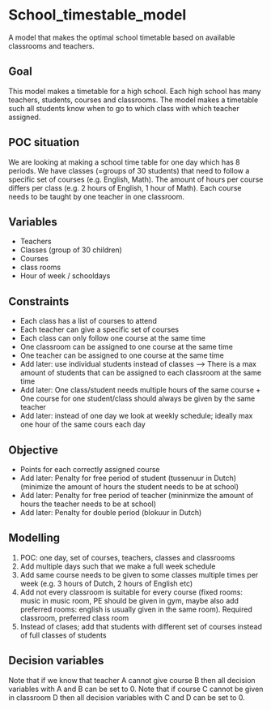 # School_timestable_model
A model that makes the optimal school timetable based on available classrooms and teachers.


## Goal

This model makes a timetable for a high school. Each high school has many teachers, students, courses and classrooms. The model makes a timetable such
all students know when to go to which class with which teacher assigned.

## POC situation
We are looking at making a school time table for one day which has 8 periods. We have classes (=groups of 30 students) that need to follow a specific set of courses (e.g. English, Math). The amount of hours per course differs per class (e.g. 2 hours of English, 1 hour of Math). Each course needs to be taught by one teacher in one classroom.

## Variables

* Teachers
* Classes (group of 30 children)
* Courses
* class rooms
* Hour of week / schooldays

## Constraints

* Each class has a list of courses to attend
* Each teacher can give a specific set of courses
* Each class can only follow one course at the same time
* One classroom can be assigned to one course at the same time
* One teacher can be assigned to one course at the same time
* Add later: use individual students instead of classes --> There is a max amount of students that can be assigned to each classroom at the same time
* Add later: One class/student needs multiple hours of the same course + One course for one student/class should always be given by the same teacher
* Add later: instead of one day we look at weekly schedule; ideally max one hour of the same cours each day

## Objective
* Points for each correctly assigned course
* Add later: Penalty for free period of student (tussenuur in Dutch) (minimize the amount of hours the student needs to be at school)
* Add later: Penalty for free period of teacher (mininmize the amount of hours the teacher needs to be at school)
* Add later: Penalty for double period (blokuur in Dutch)

## Modelling

1. POC: one day, set of courses, teachers, classes and classrooms
2. Add multiple days such that we make a full week schedule
3. Add same course needs to be given to some classes multiple times per week (e.g. 3 hours of Dutch, 2 hours of English etc)
4. Add not every classroom is suitable for every course (fixed rooms: music in music room, PE should be given in gym, maybe also add preferred rooms: english is usually given in the same room). Required classroom, preferred class room
5. Instead of clases; add that students with different set of courses instead of full classes of students

## Decision variables
Note that if we know that teacher A cannot give course B then all decision variables with A and B can be set to 0.
Note that if course C cannot be given in classroom D then all decision variables with C and D can be set to 0.





